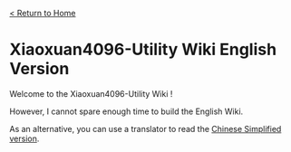 [< Return to Home](../Home.md)
# Xiaoxuan4096-Utility Wiki English Version 
Welcome to the Xiaoxuan4096-Utility Wiki !

However, I cannot spare enough time to build the English Wiki.

As an alternative, you can use a translator to read the [Chinese Simplified version](简体中文版-Wiki-导航).